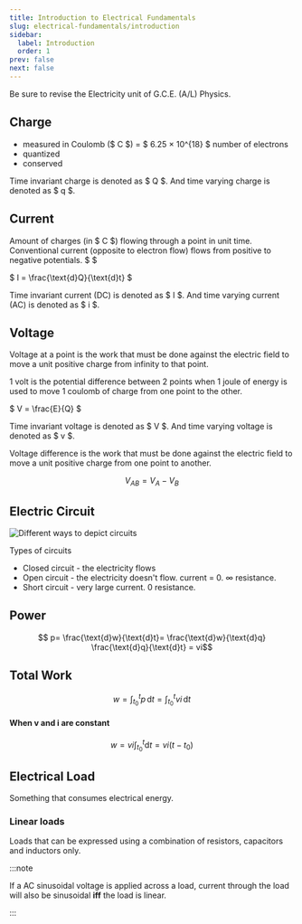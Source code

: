 ```yaml
---
title: Introduction to Electrical Fundamentals
slug: electrical-fundamentals/introduction
sidebar:
  label: Introduction
  order: 1
prev: false
next: false
---
```


Be sure to revise the Electricity unit of G.C.E. (A/L) Physics.

## Charge

- measured in Coulomb ($ C $) = $ 6.25 × 10^{18} $ number of electrons
- quantized
- conserved

Time invariant charge is denoted as $ Q
$. And time varying charge is denoted as
$ q $.

## Current

Amount of charges (in $ C
$) flowing through a point in unit time. Conventional
current (opposite to electron flow) flows from positive to negative potentials.
$
$

$ I = \frac{\text{d}Q}{\text{d}t} $

Time invariant current (DC) is denoted as $ I
$. And time varying current (AC) is denoted as
$ i $.

## Voltage

Voltage at a point is the work that must be done against the electric field to
move a unit positive charge from infinity to that point.

$1$ volt is the potential difference between $2$ points when $1$ joule of energy
is used to move $1$ coulomb of charge from one point to the other.

$ V = \frac{E}{Q} $

Time invariant voltage is denoted as $ V
$. And time varying voltage is denoted as
$ v $.

Voltage difference is the work that must be done against the electric field to
move a unit positive charge from one point to another.

```math
V_{AB} = V_A - V_B
```

## Electric Circuit

![Different ways to depict circuits](/electrical/types-of-circuits.jpg)

Types of circuits

- Closed circuit - the electricity flows
- Open circuit - the electricity doesn't flow. current = $0$. $\infty$
  resistance.
- Short circuit - very large current. $0$ resistance.

## Power

```math

p=
\frac{\text{d}w}{\text{d}t}=
\frac{\text{d}w}{\text{d}q} \frac{\text{d}q}{\text{d}t}
= vi
```

## Total Work

```math
w = \int_{t_0}^{t} {p\,\text{d}t} = \int_{t_0}^{t} {vi\,\text{d}t}
```

#### When v and i are constant

```math
w = vi \int_{t_0}^{t} {\text{d}t} = vi(t - t_0)
```

## Electrical Load

Something that consumes electrical energy.

### Linear loads

Loads that can be expressed using a combination of resistors, capacitors and
inductors only.

:::note

If a AC sinusoidal voltage is applied across a load, current through the load
will also be sinusoidal **iff** the load is linear.

:::
